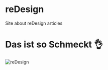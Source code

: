 # reDesign
Site about reDesign articles
# Das ist so Schmeckt 👌
![reDesign](https://github.com/Berliner187/Site_Library/raw/master/reDesign/img/SiteFace.png)
